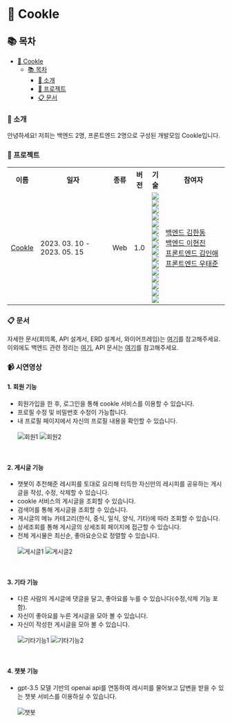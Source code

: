 # :cookie: Cookle

## :books: 목차

- [:cookie: Cookle](#cookie-Cookle)
  - [:books: 목차](#books-목차)
    - [:tada: 소개](#tada-소개)
    - [:rocket: 프로젝트](#rocket-프로젝트)
    - [:clipboard: 문서](#clipboard-문서)

### :tada: 소개

안녕하세요! 저희는 백엔드 2명, 프론트엔드 2명으로 구성된 개발모임 Cookle입니다.

### :rocket: 프로젝트

<table>
    <tr>
        <th> 이름 </th>
        <th> 일자 </th>
        <th> 종류 </th>
        <th> 버전 </th>
        <th> 기술 </th>
        <th> 참여자 </th>
    </tr>
    <tr>
        <td> <a href=""> Cookle </a> </td>
        <td width="170px"> 2023. 03. 10 - </br>2023. 05. 15 </td>
        <td> Web </td>
        <td> 1.0 </td>
        <td>
        <img src="https://img.shields.io/badge/Java-444444?style=for-the-badge&logo=Java&logoColor=yellow">
        <img src="https://img.shields.io/badge/Spring Boot-444444?style=for-the-badge&logo=Spring Boot&logoColor=#6DB33F">
        <img src="https://img.shields.io/badge/Spring Data Jpa-444444?style=for-the-badge&logo=Spring&logoColor=#6DB33F">
        <img src="https://img.shields.io/badge/Spring Security-444444?style=for-the-badge&logo=Spring Security&logoColor=#6DB33F">
        <img src="https://img.shields.io/badge/querydsl-444444?style=for-the-badge&logo=querydsl&logoColor=#6DB33F">
        <img src="https://img.shields.io/badge/MySQL-444444?style=for-the-badge&logo=MySQL&logoColor=##4479A1">
        <img src="https://img.shields.io/badge/Amazon S3-444444?style=for-the-badge&logo=Amazon S3&logoColor=#569A31">
        <img src="https://img.shields.io/badge/Amazon EC2-444444?style=for-the-badge&logo=Amazon EC2&logoColor=#FF9900">
        <img src="https://img.shields.io/badge/Amazon CodeDeploy-444444?style=for-the-badge&logo=Amazon CodeDeploy&logoColor=##2088FF">
        <img src="https://img.shields.io/badge/GitHub Actions-444444?style=for-the-badge&logo=GitHub Actions&logoColor=##2088FF">
        <img src="https://img.shields.io/badge/Redis-444444?style=for-the-badge&logo=redis&logoColor=##2088FF">
        <img src="https://img.shields.io/badge/openai-444444?style=for-the-badge&logo=openai&logoColor=#412991">
        <br />
        <img src="https://img.shields.io/badge/react-%2320232a.svg?style=for-the-badge&logo=react&logoColor=%2361DAFB">
        <img src="https://img.shields.io/badge/-React%20Query-FF4154?style=for-the-badge&logo=react%20query&logoColor=white">
        <img src="https://img.shields.io/badge/vite-%23646CFF.svg?style=for-the-badge&logo=vite&logoColor=white">
        <img src="https://img.shields.io/badge/ESLint-4B3263?style=for-the-badge&logo=eslint&logoColor=white">
        </td>
        <td width="150px">
            <a href="https://github.com/1Bronze"> 백엔드 김한동 </a> </br>
            <a href="https://github.com/hgene0929"> 백엔드 이현진 </a> </br>
            <a href="https://github.com/dlsdo1101"> 프론트엔드 김인애 </a> </br>
            <a href="https://github.com/t-junne"> 프론트엔드 우태준 </a> </br>
        </td>
    </tr>     
</table>

### :clipboard: 문서

자세한 문서(회의록, API 설계서, ERD 설계서, 와이어프레임)는 [여기](https://hgene.notion.site/cookle-dc4b81479b0e4012a58c8ae8158e878c)를 참고해주세요.<br>
이외에도 백엔드 관련 정리는 [여기](https://github.com/askus-2023/cookle_backend#readme), API 문서는 [여기](http://13.124.76.165:8080/swagger-ui/index.html#/)를 참고해주세요.

### 📹 시연영상

#### 1. 회원 기능<br>
- 회원가입을 한 후, 로그인을 통해 cookle 서비스를 이용할 수 있습니다.
- 프로필 수정 및 비밀번호 수정이 가능합니다.
- 내 프로필 페이지에서 자신의 프로필 내용을 확인할 수 있습니다.<br><br>
![회원1](https://github.com/askus-2023/.github/assets/90823532/32c5da15-0b0e-4364-9864-ca2ece191979)
![회원2](https://github.com/askus-2023/.github/assets/90823532/9f51d267-2d85-4b16-b432-e8c3ca386e2c)

<br>

#### 2. 게시글 기능<br>
- 챗봇이 추천해준 레시피를 토대로 요리해 터득한 자신만의 레시피를 공유하는 게시글을 작성, 수정, 삭제할 수 있습니다.
- cookle 서비스의 게시글을 조회할 수 있습니다.
- 검색어를 통해 게시글을 조회할 수 있습니다.
- 게시글의 메뉴 카테고리(한식, 중식, 일식, 양식, 기타)에 따라 조회할 수 있습니다.
- 상세조회를 통해 게시글의 상세조회 페이지에 접근할 수 있습니다.
- 전체 게시물은 최신순, 좋아요순으로 정렬할 수 있습니다.<br><br>
![게시글1](https://github.com/askus-2023/.github/assets/90823532/8e35fb73-06c8-4d39-b862-5428404bedd2)
![게시글2](https://github.com/askus-2023/.github/assets/90823532/ef01ea33-134e-4562-b75d-7df5d3ad9815)

<br>

#### 3. 기타 기능<br>
- 다른 사람의 게시글에 댓글을 달고, 좋아요를 누를 수 있습니다(수정,삭제 기능 포함).
- 자신이 좋아요를 누른 게시글을 모아 볼 수 있습니다.
- 자신이 작성한 게시글을 모아 볼 수 있습니다.<br><br>
![기타기능1](https://github.com/askus-2023/.github/assets/90823532/2cb4ef3f-7f58-4337-bfe0-dcf534ff4f12)
![기타기능2](https://github.com/askus-2023/.github/assets/90823532/a88092bc-ff59-493d-9d20-2e1150d77b5e)

<br>

#### 4. 챗봇 기능<br>
- gpt-3.5 모델 기반의 openai api를 연동하여 레시피를 물어보고 답변을 받을 수 있는 챗봇 서비스를 이용하실 수 있습니다.<br><br>
![챗봇](https://github.com/askus-2023/.github/assets/90823532/6e60d61a-2cca-4629-9ab1-e9f3a94b8df4)
